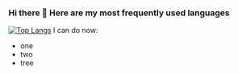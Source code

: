 ### Hi there 👋 Here are my most frequently used languages

[![Top Langs](https://github-readme-stats.vercel.app/api/top-langs/?username=timurgain&layout=compact)](https://github.com/timurgain/timurgain) I can do now:
- one
- two
- tree

<!--
**timurgain/timurgain** is a ✨ _special_ ✨ repository because its `README.md` (this file) appears on your GitHub profile.

Here are some ideas to get you started:

- 🔭 I’m currently working on ...
- 🌱 I’m currently learning ...
- 👯 I’m looking to collaborate on ...
- 🤔 I’m looking for help with ...
- 💬 Ask me about ...
- 📫 How to reach me: ...
- 😄 Pronouns: ...
- ⚡ Fun fact: ...
-->
